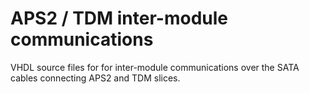 # APS2 / TDM inter-module communications

VHDL source files for for inter-module communications over the SATA cables
connecting APS2 and TDM slices.
